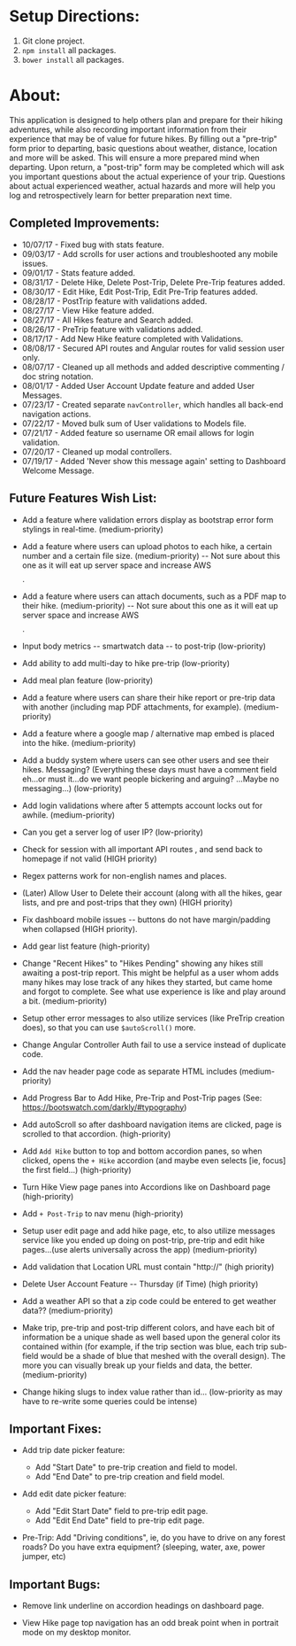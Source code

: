 # Setup Directions:
1. Git clone project.
2. `npm install` all packages.
3. `bower install` all packages.

# About:

This application is designed to help others plan and prepare for their hiking adventures, while also recording important information from their experience that may be of value for future hikes. By filling out a "pre-trip" form prior to departing, basic questions about weather, distance, location and more will be asked. This will ensure a more prepared mind when departing. Upon return, a "post-trip" form may be completed which will ask you important questions about the actual experience of your trip. Questions about actual experienced weather, actual hazards and more will help you log and retrospectively learn for better preparation next time.

## Completed Improvements:

+ 10/07/17 - Fixed bug with stats feature.
+ 09/03/17 - Add scrolls for user actions and troubleshooted any mobile issues.
+ 09/01/17 - Stats feature added.
+ 08/31/17 - Delete Hike, Delete Post-Trip, Delete Pre-Trip features added.
+ 08/30/17 - Edit Hike, Edit Post-Trip, Edit Pre-Trip features added.
+ 08/28/17 - PostTrip feature with validations added.
+ 08/27/17 - View Hike feature added.
+ 08/27/17 - All Hikes feature and Search added.
+ 08/26/17 - PreTrip feature with validations added.
+ 08/17/17 - Add New Hike feature completed with Validations.
+ 08/08/17 - Secured API routes and Angular routes for valid session user only.
+ 08/07/17 - Cleaned up all methods and added descriptive commenting / doc string notation.
+ 08/01/17 - Added User Account Update feature and added User Messages.
+ 07/23/17 - Created separate `navController`, which handles all back-end navigation actions.
+ 07/22/17 - Moved bulk sum of User validations to Models file.
+ 07/21/17 - Added feature so username OR email allows for login validation.
+ 07/20/17 - Cleaned up modal controllers.
+ 07/19/17 - Added 'Never show this message again' setting to Dashboard Welcome Message.

## Future Features Wish List:

+ Add a feature where validation errors display as bootstrap error form stylings in real-time. (medium-priority)

+ Add a feature where users can upload photos to each hike, a certain number and a certain file size. (medium-priority) -- Not sure about this one as it will eat up server space and increase AWS $$$$.

+ Add a feature where users can attach documents, such as a
PDF map to their hike. (medium-priority) -- Not sure about this one as it will eat up server space and increase AWS $$$$.

+ Input body metrics -- smartwatch data -- to post-trip (low-priority)

+ Add ability to add multi-day to hike pre-trip (low-priority)

+ Add meal plan feature (low-priority)

+ Add a feature where users can share their hike report or pre-trip data with another (including map PDF attachments, for example). (medium-priority)

+ Add a feature where a google map / alternative map embed is placed
into the hike. (medium-priority)

+ Add a buddy system where users can see other users and see their hikes. Messaging? (Everything these days must have a comment field eh...or must it...do we want people bickering and arguing? ...Maybe no messaging...) (low-priority)

+ Add login validations where after 5 attempts account locks out for awhile. (medium-priority)

+ Can you get a server log of user IP? (low-priority)

+ Check for session with all important API routes , and send back to homepage if not valid (HIGH priority)

+ Regex patterns work for non-english names and places.

+ (Later) Allow User to Delete their account (along with all the hikes, gear lists, and pre and post-trips that they own) (HIGH priority)

+ Fix dashboard mobile issues -- buttons do not have margin/padding when collapsed (HIGH priority).

+ Add gear list feature (high-priority)

+ Change "Recent Hikes" to "Hikes Pending" showing any hikes still awaiting a post-trip report. This might be helpful as a user whom adds many hikes may lose track of any hikes they started, but came home and forgot to complete. See what use experience is like and play around a bit. (medium-priority)

+ Setup other error messages to also utilize services (like PreTrip creation does), so that you can use `$autoScroll()` more.

- Change Angular Controller Auth fail to use a service instead of duplicate code.

+ Add the nav header page code as separate HTML includes (medium-priority)

+ Add Progress Bar to Add Hike, Pre-Trip and Post-Trip pages (See: https://bootswatch.com/darkly/#typography)

+ Add autoScroll so after dashboard navigation items are clicked, page is scrolled to that accordion. (high-priority)

+ Add `Add Hike` button to top and bottom accordion panes, so when clicked, opens the `+ Hike` accordion (and maybe even selects [ie, focus] the first field...) (high-priority)

+ Turn Hike View page panes into Accordions like on Dashboard page (high-priority)

+ Add `+ Post-Trip` to nav menu (high-priority)

+ Setup user edit page and add hike page, etc, to also utilize messages service like you ended up doing on post-trip, pre-trip and edit hike pages...(use alerts universally across the app) (medium-priority)

+ Add validation that Location URL must contain "http://" (high priority)

+ Delete User Account Feature -- Thursday (if Time) (high priority)

+ Add a weather API so that a zip code could be entered to get weather data?? (medium-priority)

+ Make trip, pre-trip and post-trip different colors, and have each bit of information be a unique shade as well based upon the general color its contained within (for example, if the trip section was blue, each trip sub-field would be a shade of blue that meshed with the overall design). The more you can visually break up your fields and data, the better. (medium-priority)

+ Change hiking slugs to index value rather than id... (low-priority as may have to re-write some queries could be intense)

## Important Fixes:

- Add trip date picker feature:
    - Add "Start Date" to pre-trip creation and field to model.
    - Add "End Date" to pre-trip creation and field model.

- Add edit date picker feature:
    - Add "Edit Start Date" field to pre-trip edit page.
    - Add "Edit End Date" field to pre-trip edit page.

- Pre-Trip: Add "Driving conditions", ie, do you have to drive on any forest roads? Do you have extra equipment? (sleeping, water, axe, power jumper, etc)

## Important Bugs:

- Remove link underline on accordion headings on dashboard page.

- View Hike page top navigation has an odd break point when in portrait mode on my desktop monitor.
